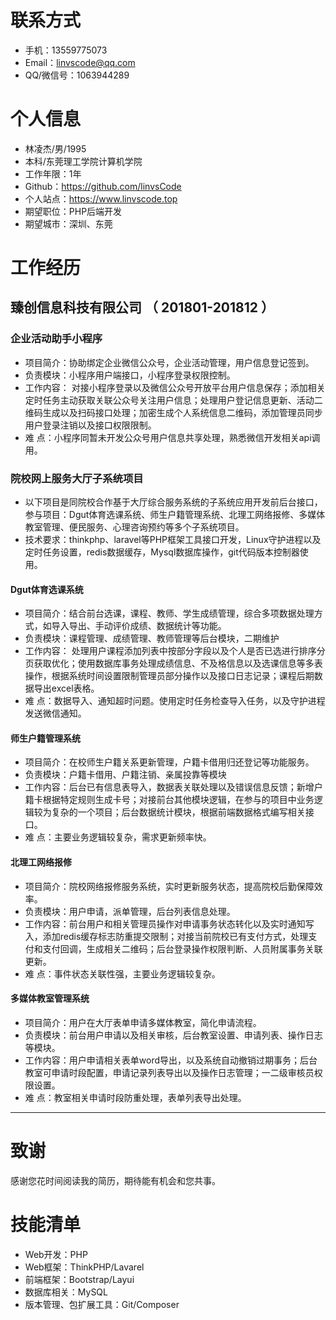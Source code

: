 
# 联系方式

- 手机：13559775073
- Email：linvscode@qq.com 
- QQ/微信号：1063944289

# 个人信息

 - 林凌杰/男/1995
 - 本科/东莞理工学院计算机学院 
 - 工作年限：1年
 - Github：https://github.com/linvsCode
 - 个人站点：https://www.linvscode.top
 - 期望职位：PHP后端开发
 - 期望城市：深圳、东莞
 
# 工作经历

## 臻创信息科技有限公司 （ 201801-201812 ）

### 企业活动助手小程序
- 项目简介：协助绑定企业微信公众号，企业活动管理，用户信息登记签到。
- 负责模块：小程序用户端接口，小程序登录权限控制。
- 工作内容： 对接小程序登录以及微信公众号开放平台用户信息保存；添加相关定时任务主动获取关联公众号关注用户信息；处理用户登记信息更新、活动二维码生成以及扫码接口处理；加密生成个人系统信息二维码，添加管理员同步用户登录注销以及接口权限限制。
- 难  点：小程序同暂未开发公众号用户信息共享处理，熟悉微信开发相关api调用。

### 院校网上服务大厅子系统项目 
- 以下项目是同院校合作基于大厅综合服务系统的子系统应用开发前后台接口，参与项目：Dgut体育选课系统、师生户籍管理系统、北理工网络报修、多媒体教室管理、便民服务、心理咨询预约等多个子系统项目。
- 技术要求：thinkphp、laravel等PHP框架工具接口开发，Linux守护进程以及定时任务设置，redis数据缓存，Mysql数据库操作，git代码版本控制器使用。

#### Dgut体育选课系统
- 项目简介：结合前台选课，课程、教师、学生成绩管理，综合多项数据处理方式，如导入导出、手动评价成绩、数据统计等功能。
- 负责模块：课程管理、成绩管理、教师管理等后台模块，二期维护
- 工作内容： 处理用户课程添加列表中按部分字段以及个人是否已选进行排序分页获取优化；使用数据库事务处理成绩信息、不及格信息以及选课信息等多表操作，根据系统时间设置限制管理员部分操作以及接口日志记录；课程后期数据导出excel表格。
- 难 点：数据导入、通知超时问题。使用定时任务检查导入任务，以及守护进程发送微信通知。

#### 师生户籍管理系统
- 项目简介：在校师生户籍关系更新管理，户籍卡借用归还登记等功能服务。
- 负责模块：户籍卡借用、户籍注销、亲属投靠等模块
- 工作内容：后台已有信息表导入，数据表关联处理以及错误信息反馈；新增户籍卡根据特定规则生成卡号；对接前台其他模块逻辑，在参与的项目中业务逻辑较为复杂的一个项目；后台数据统计模块，根据前端数据格式编写相关接口。
-  难 点：主要业务逻辑较复杂，需求更新频率快。

#### 北理工网络报修
- 项目简介：院校网络报修服务系统，实时更新服务状态，提高院校后勤保障效率。
- 负责模块：用户申请，派单管理，后台列表信息处理。
- 工作内容：前台用户和相关管理员操作对申请事务状态转化以及实时通知写入，添加redis缓存标志防重提交限制；对接当前院校已有支付方式，处理支付和支付回调，生成相关二维码；后台登录操作权限判断、人员附属事务关联更新。
-  难 点：事件状态关联性强，主要业务逻辑较复杂。

#### 多媒体教室管理系统
- 项目简介：用户在大厅表单申请多媒体教室，简化申请流程。
- 负责模块：前台用户申请以及相关审核，后台教室设置、申请列表、操作日志等模块。
- 工作内容：用户申请相关表单word导出，以及系统自动撤销过期事务；后台教室可申请时段配置，申请记录列表导出以及操作日志管理；一二级审核员权限设置。
- 难 点：教室相关申请时段防重处理，表单列表导出处理。

--- 
# 致谢
感谢您花时间阅读我的简历，期待能有机会和您共事。
# 技能清单
- Web开发：PHP
- Web框架：ThinkPHP/Lavarel
- 前端框架：Bootstrap/Layui
- 数据库相关：MySQL
- 版本管理、包扩展工具：Git/Composer
    
    